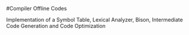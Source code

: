 #Compiler Offline Codes

Implementation of a Symbol Table,
Lexical Analyzer,
Bison,
Intermediate Code Generation and Code Optimization
